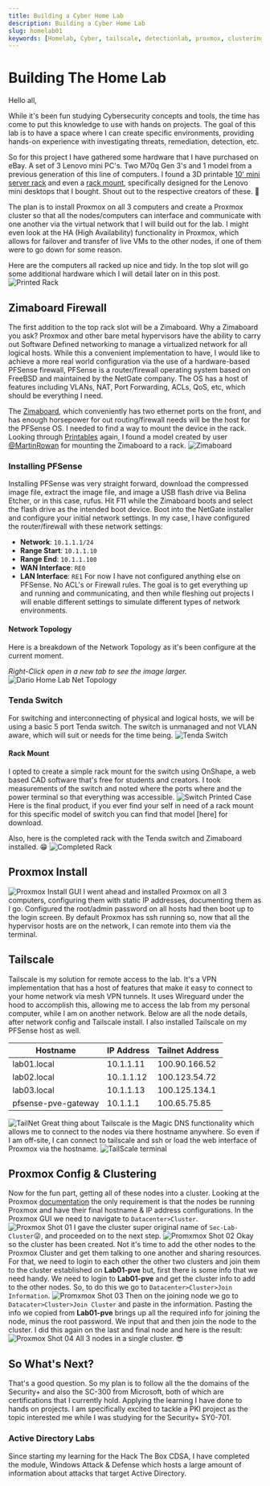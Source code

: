 ```yaml
---
title: Building a Cyber Home Lab
description: Building a Cyber Home Lab
slug: homelab01
keywords: [Homelab, Cyber, tailscale, detectionlab, proxmox, clustering]
---
```


# Building The Home Lab

Hello all, 

While it's been fun studying Cybersecurity concepts and tools, the time has come to put this knowledge to use with hands on projects. The goal of this lab is to have a space where I can create specific environments, providing hands-on experience with investigating threats, remediation, detection, etc.

So for this project I have gathered some hardware that I have purchased on eBay. A set of 3 Lenovo mini PC's. Two M70q Gen 3's and 1 model from a previous generation of this line of computers. I found a 3D printable [10' mini server rack](https://www.printables.com/model/427461-10-inch-server-rack) and even a [rack mount](https://www.printables.com/model/202118-lenovo-tiny-10-inch-rack-mount), specifically designed for the Lenovo mini desktops that I bought. Shout out to the respective creators of these. 👏

The plan is to install Proxmox on all 3 computers and create a Proxmox cluster so that all the nodes/computers can interface and communicate with one another via the virtual network that I will build out for the lab. I might even look at the HA (High Availability) functionality in Proxmox, which allows for failover and transfer of live VMs to the other nodes, if one of them were to go down for some reason.

Here are the computers all racked up nice and tidy. In the top slot will go some additional hardware which I will detail later on in this post.
![Printed Rack](img/5743927c9d55dea7cbdeda8da0ae65ce.png)

## Zimaboard Firewall

The first addition to the top rack slot will be a Zimaboard. Why a Zimaboard you ask? Proxmox and other bare metal hypervisors have the ability to carry out Software Defined networking to manage a virtualized network for all logical hosts. While this a convenient implementation to have, I would like to achieve a more real world configuration via the use of a hardware-based PFSense firewall, PFSense is a router/firewall operating system based on FreeBSD and maintained by the NetGate company. The OS has a host of features including VLANs, NAT, Port Forwarding, ACLs, QoS, etc, which should be everything I need. 

The [Zimaboard](https://shop.zimaboard.com/), which conveniently has two ethernet ports on the front, and has enough horsepower for out routing/firewall needs will be the host for the PFSense OS. I needed to find a way to mount the device in the rack. Looking through [Printables](https://printables.com/) again, I found a model created by user [@MartinRowan](https://www.printables.com/@MartinRowan) for mounting the Zimaboard to a rack.
![Zimaboard](img/0f1f76e45137478b33953db01ec116b6.png)

### Installing PFSense

Installing PFSense was very straight forward, download the compressed image file, extract the image file, and image a USB flash drive via Belina Etcher, or in this case, rufus. Hit F11 while the Zimaboard boots and select the flash drive as the intended boot device. Boot into the NetGate installer and configure your initial network settings. In my case, I have configured the router/firewall with these network settings:

- **Network**: `10.1.1.1/24`
- **Range Start**: `10.1.1.10`
- **Range End**: `10.1.1.100`
- **WAN Interface**: `RE0`
- **LAN Interface**: `RE1`
  For now I have not configured anything else on PFSense. No ACL's or Firewall rules. The goal is to get everything up and running and communicating, and then while fleshing out projects I will enable different settings to simulate different types of network environments.

#### Network Topology

Here is a breakdown of the Network Topology as it's been configure at the current moment.

*Right-Click open in a new tab to see the image larger.*
![Dario Home Lab Net Topology](img/DC-HomeLabNetworkTopology.svg)
  
  ### Tenda Switch
  
  For switching and interconnecting of physical and logical hosts, we will be using a basic 5 port Tenda switch. The switch is unmanaged and not VLAN aware, which will suit or needs for the time being. 
  ![Tenda Switch](img/b7f31a49332ceaa1e7549989ef179f9a.png)
  
  #### Rack Mount
  
  I opted to create a simple rack mount for the switch using OnShape, a web based CAD software that's free for students and creators. I took measurements of the switch and noted where the ports where and the power terminal so that everything was accessible.
  ![Switch Printed Case](img/9d2865053f9d04ad739499f735d3a595.png)
  Here is the final product, if you ever find your self in need of a rack mount for this specific model of switch you can find that model [here] for download.

Also, here is the completed rack with the Tenda switch and Zimaboard installed. 😁
![Completed Rack](img/cb6ae6e085d2a8f9bcaa4f99f5222dd6.png)

## Proxmox Install

![Proxmox Install GUI](img/5629a04db95d04845337d0b233d9243f.png)
I went ahead and installed Proxmox on all 3 computers, configuring them with static IP addresses, documenting them as I go. Configured the root/admin password on all hosts had then boot up to the login screen. By default Proxmox has ssh running so, now that all the hypervisor hosts are on the network, I can remote into them via the terminal.

## Tailscale

Tailscale is my solution for remote access to the lab. It's a VPN implementation that has a host of features that make it easy to connect to your home network via mesh VPN tunnels. It uses Wireguard under the hood to accomplish this, allowing me to access the lab from my personal computer, while I am on another network. Below are all the node details, after network config and Tailscale install. I also installed Tailscale on my PFSense host as well.  

| Hostname            | IP Address | Tailnet Address |
| ------------------- | ---------- | --------------- |
| lab01.local         | 10.1.1.11  | 100.90.166.52   |
| lab02.local         | 10..1.1.12 | 100.123.54.72   |
| lab03.local         | 10.1.1.13  | 100.125.134.1   |
| pfsense-pve-gateway | 10.1.1.1   | 100.65.75.85    |

![TailNet](img/e8de7edd57167875b2fbb04b08fadd5a.png)
Great thing about Tailscale is the Magic DNS functionality which allows me to connect to the nodes via there hostname anywhere. So even if I am off-site, I can connect to tailscale and ssh or load the web interface of Proxmox via the hostname.
![TailScale terminal](img/aee446c7cd8914aec6aca94545b87ce8.png)

## Proxmox Config & Clustering

Now for the fun part, getting all of these nodes into a cluster. Looking at the Proxmox [documentation](https://pve.proxmox.com/pve-docs/pve-admin-guide.html#chapter_pvecm) the only requirement is that the nodes be running Proxmox and have their final hostname & IP address configurations. In the Proxmox GUI we need to navigate to `Datacenter>Cluster`.
![Proxmox Shot 01](img/64a20bad6babb4785713d4ee1c65d349.png)
I gave the cluster super original name of `Sec-Lab-Cluster`😜, and proceeded on to the next step.
![Promxmox Shot 02](img/58a5f5a094c107c012ec9308ddfb46fc.png)
Okay so the cluster has been created. Not it's time to add the other nodes to the Proxmox Cluster and get them talking to one another and sharing resources. For that, we need to login to each other the other two clusters and join them to the cluster established on **Lab01-pve** but, first there is some info that we need handy. We need to login to **Lab01-pve** and get the cluster info to add to the other nodes. So, to do this we go to `Datacenter>Cluster>Join Information`.
![Promxmox Shot 03](img/195f3e190385fd59007cef7e1ac2bee6.png)
Then on the joining node we go to `Datacater>Cluster>Join Cluster` and paste in the information. Pasting the info we copied from **Lab01-pve** brings up all the required info for joining the node, minus the root password. We input that and then join the node to the cluster. I did this again on the last and final node and here is the result:
![Proxmox Shot 04](img/53852baf5ef6b7bff47e744e1b37bae5.png)
All 3 nodes in a single cluster. 😎

## So What's Next?

That's a good question. So my plan is to follow all the the domains of the Security+ and also the SC-300 from Microsoft, both of which are certifications that I currently hold. Applying the learning I have done to hands on projects. I am specifically excited to tackle a PKI project as the topic interested me while I was studying for the Security+ SY0-701.

### Active Directory Labs

Since starting my learning for the Hack The Box CDSA, I have completed the module, Windows Attack & Defense which hosts a large amount of information about attacks that target Active Directory.
